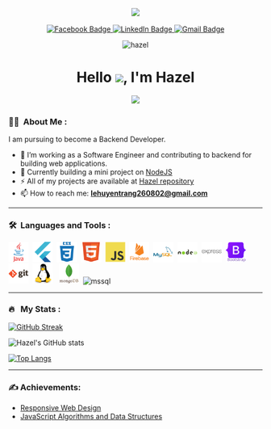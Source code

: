 
<!---
hazel260802/hazel260802 is a ✨ special ✨ repository because its `README.md` (this file) appears on your GitHub profile.
You can click the Preview link to take a look at your changes.
--->
<p align="center"><img src="https://user-images.githubusercontent.com/87821296/194144961-2e25af55-abc2-49ab-afb3-bafd13e68158.gif " width="200"></p>
<div id="badges" align="center">
  <a href="https://www.facebook.com/profile.php?id=100004251855477">
    <img src="https://img.shields.io/badge/Facebook-yellow?style=for-the-badge&logo=facebook&logoColor=blue" alt="Facebook Badge"/>
  </a> 
  <a href="https://www.linkedin.com/in/trang-lê-9618961ba">
    <img src="https://img.shields.io/badge/LinkedIn-blue?style=for-the-badge&logo=linkedin&logoColor=white" alt="LinkedIn Badge"/>
  </a>
  <a href="lehuyentrang260802@gmail.com">
    <img src="https://img.shields.io/badge/Gmail-red?style=for-the-badge&logo=gmail&logoColor=white" alt="Gmail Badge"/>
  </a>
</div>
<p align="center"><img src="https://komarev.com/ghpvc/?username=hazel26082&label=Profile%20views&color=0e75b6&style=flat" alt="hazel" /> </p>

<h1 align="center"> Hello <img src="https://media.giphy.com/media/hvRJCLFzcasrR4ia7z/giphy.gif" width="40">, I'm Hazel</h1>


<p  align="center" height= "300px"  width="auto"><img src="https://user-images.githubusercontent.com/87821296/194144561-147e4a15-aae2-4055-8552-dc440d02905d.gif"></p>

### :woman_technologist: &nbsp;About Me :

I am pursuing to become a Backend Developer.

- 🔭 I’m working as a Software Engineer and contributing to backend for building web applications.
- 🌱 Currently building a mini project on [NodeJS](https://github.com/hazel260802/NodeJS)
- ⚡ All of my projects are available at [Hazel repository](https://github.com/hazel260802)
- 📫 How to reach me: **lehuyentrang260802@gmail.com**


---

### 🛠 &nbsp;Languages and Tools :

<p>
<img src="https://github.com/devicons/devicon/blob/master/icons/java/java-original-wordmark.svg" title="Java" alt="Java" width="40" height="40"/>&nbsp;
<img src="https://github.com/devicons/devicon/blob/master/icons/flutter/flutter-original.svg" title="Flutter" alt="Flutter" width="40" height="40"/>&nbsp;
<img src="https://github.com/devicons/devicon/blob/master/icons/css3/css3-plain-wordmark.svg"  title="CSS3" alt="CSS" width="40" height="40"/>&nbsp;
<img src="https://github.com/devicons/devicon/blob/master/icons/html5/html5-original.svg" title="HTML5" alt="HTML" width="40" height="40"/>&nbsp;
<img src="https://github.com/devicons/devicon/blob/master/icons/javascript/javascript-original.svg" title="JavaScript" alt="JavaScript" width="40" height="40"/>&nbsp;
<img src="https://github.com/devicons/devicon/blob/master/icons/firebase/firebase-plain-wordmark.svg" title="Firebase" alt="Firebase" width="40" height="40"/>&nbsp;
<img src="https://github.com/devicons/devicon/blob/master/icons/mysql/mysql-original-wordmark.svg" title="MySQL"  alt="MySQL" width="40" height="40"/>&nbsp;
<img src="https://github.com/devicons/devicon/blob/master/icons/nodejs/nodejs-original-wordmark.svg" title="NodeJS" alt="NodeJS" width="40" height="40"/>&nbsp;
<img src="https://raw.githubusercontent.com/devicons/devicon/master/icons/express/express-original-wordmark.svg" alt="express" width="40" height="40"/>&nbsp;
<img src="https://github.com/devicons/devicon/blob/master/icons/bootstrap/bootstrap-original-wordmark.svg" title="Boostrap"  alt="Boostrap" width="40" height="40"/>&nbsp;
<img src="https://github.com/devicons/devicon/blob/master/icons/git/git-original-wordmark.svg" title="Git" **alt="Git" width="40" height="40"/>&nbsp;
<img src="https://raw.githubusercontent.com/devicons/devicon/master/icons/linux/linux-original.svg" alt="linux" width="40" height="40"/> &nbsp;
<img src="https://raw.githubusercontent.com/devicons/devicon/master/icons/mongodb/mongodb-original-wordmark.svg" alt="mongodb" width="40" height="40"/>&nbsp;
<img src="https://www.svgrepo.com/show/303229/microsoft-sql-server-logo.svg" alt="mssql" width="40" height="40"/>&nbsp;
</p>

---

### 🔥 &nbsp; My Stats :
[![GitHub Streak](http://github-readme-streak-stats.herokuapp.com?user=hazel260802&theme=dark&background=000000)](https://git.io/streak-stats)

![Hazel's GitHub stats](https://github-readme-stats.vercel.app/api?username=hazel260802&show_icons=true&theme=vision-friendly-dark)

[![Top Langs](https://github-readme-stats.vercel.app/api/top-langs/?username=hazel260802&layout=compact&theme=vision-friendly-dark)](https://github.com/anuraghazra/github-readme-stats)

---

### ✍️ Achievements: 
- [Responsive Web Design](https://www.freecodecamp.org/certification/fcc0c601d87-4215-4421-b07a-122c19c47fbe/responsive-web-design)
- [JavaScript Algorithms and Data Structures](https://www.freecodecamp.org/certification/fcc0c601d87-4215-4421-b07a-122c19c47fbe/javascript-algorithms-and-data-structures)


